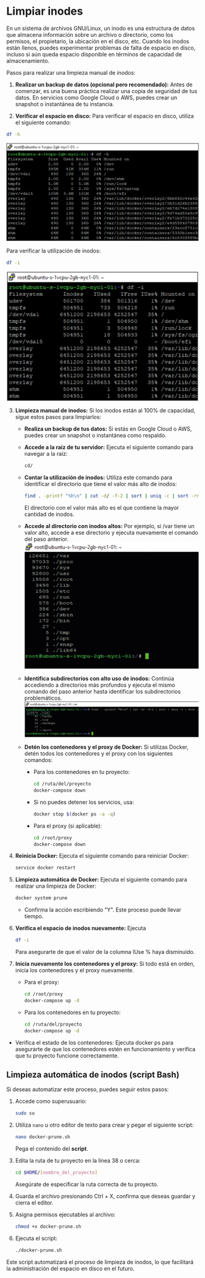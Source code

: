 # Limpiar inodes 

En un sistema de archivos GNU/Linux, un inodo es una estructura de datos que almacena información sobre un archivo o directorio, como los permisos, el propietario, la ubicación en el disco, etc. Cuando los inodos están llenos, puedes experimentar problemas de falta de espacio en disco, incluso si aún queda espacio disponible en términos de capacidad de almacenamiento.

Pasos para realizar una limpieza manual de inodos:

1. **Realizar un backup de datos (opcional pero recomendado):** Antes de comenzar, es una buena práctica realizar una copia de seguridad de tus datos. En servicios como Google Cloud o AWS, puedes crear un snapshot o instantánea de tu instancia.

2. **Verificar el espacio en disco:** Para verificar el espacio en disco, utiliza el siguiente comando:
 ```bash
 df -h
 ```

 ![Alt text](img/inodes-1.jpg)

 Para verificar la utilización de inodos:
 
 ```bash
 df -i
 ```

 ![Alt text](img/inodes-2.jpg)
 
3. **Limpieza manual de inodos:** Si los inodos están al 100% de capacidad, sigue estos pasos para limpiarlos:
   * **Realiza un backup de tus datos:** Si estás en Google Cloud o AWS, puedes crear un snapshot o instantánea como respaldo.

   * **Accede a la raíz de tu servidor:** Ejecuta el siguiente comando para navegar a la raíz:

     ```bash
     cd/
     ```
   * **Contar la utilización de inodos:** Utiliza este comando para identificar el directorio que tiene el valor más alto de inodos:

     ```bash
     find . -printf "%h\n" | cut -d/ -f-2 | sort | uniq -c | sort -rn
     ```

     El directorio con el valor más alto es el que contiene la mayor cantidad de inodos.
     
   * **Accede al directorio con inodos altos:** Por ejemplo, si /var tiene un valor alto, accede a ese directorio y ejecuta nuevamente el comando del paso anterior.
      ![Alt text](img/inodes-3.jpg)

   * **Identifica subdirectorios con alto uso de inodos:** Continúa accediendo a directorios más profundos y ejecuta el mismo comando del paso anterior hasta identificar los subdirectorios problemáticos.
      ![Alt text](img/inodes-4.jpg)
  
   * **Detén los contenedores y el proxy de Docker:** Si utilizas Docker, detén todos los contenedores y el proxy con los siguientes comandos:

      * Para los contenedores en tu proyecto:

        ```bash
        cd /ruta/del/proyecto
        docker-compose down
        ```

      * Si no puedes detener los servicios, usa:

        ```bash
        docker stop $(docker ps -a -q)
        ```

      * Para el proxy (si aplicable):

        ```bash
        cd /root/proxy
        docker-compose down
        ```
4. **Reinicia Docker:** Ejecuta el siguiente comando para reiniciar Docker:

    ```bash
    service docker restart
    ```

5. **Limpieza automática de Docker:** Ejecuta el siguiente comando para realizar una limpieza de Docker:

    ```bash
    docker system prune
    ```
    * Confirma la acción escribiendo "Y". Este proceso puede llevar tiempo.
 
6. **Verifica el espacio de inodos nuevamente:** Ejecuta

    ```bash
    df -i
    ```
    Para asegurarte de que el valor de la columna IUse % haya disminuido.

7. **Inicia nuevamente los contenedores y el proxy:** Si todo está en orden, inicia los contenedores y el proxy nuevamente.

    + Para el proxy:
      ```bash
      cd /root/proxy
      docker-compose up -d
      ```

    + Para los contenedores en tu proyecto:
      ```bash
      cd /ruta/del/proyecto
      docker-compose up -d
      ```

* Verifica el estado de los contenedores: Ejecuta docker ps para asegurarte de que los contenedores estén en funcionamiento y verifica que tu proyecto funcione correctamente.

## Limpieza automática de inodos (script Bash)

Si deseas automatizar este proceso, puedes seguir estos pasos:

1. Accede como superusuario:

    ```bash
    sudo su
    ```

2. Utiliza ```nano``` u otro editor de texto para crear y pegar el siguiente script:

    ```bash
    nano docker-prune.sh
    ```

    Pega el contenido del **script**.

3. Edita la ruta de tu proyecto en la línea 38 o cerca:

    ```bash
    cd $HOME/[nombre_del_proyecto]
    ```
    Asegúrate de especificar la ruta correcta de tu proyecto.

4. Guarda el archivo presionando Ctrl + X, confirma que deseas guardar y cierra el editor.

5. Asigna permisos ejecutables al archivo:
    ```bash
    chmod +x docker-prune.sh
    ```
  
6. Ejecuta el script:
    ```bash
    ./docker-prune.sh
    ```

Este script automatizará el proceso de limpieza de inodos, lo que facilitará la administración del espacio en disco en el futuro.